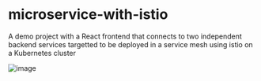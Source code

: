 # microservice-with-istio
A demo project with a React frontend that connects to two independent backend services targetted to be deployed in a service mesh using istio on a Kubernetes cluster

![image](https://github.com/douggynix/microservice-with-istio/assets/11457752/7a2302d8-cdb3-4263-b854-b4a66bbc8777)



